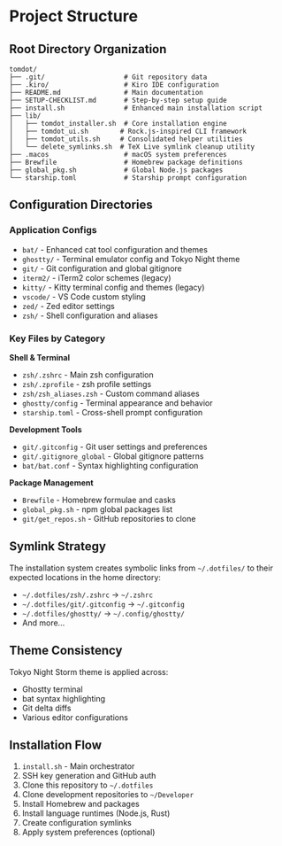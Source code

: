 # Project Structure

## Root Directory Organization

```
tomdot/
├── .git/                    # Git repository data
├── .kiro/                   # Kiro IDE configuration
├── README.md                # Main documentation
├── SETUP-CHECKLIST.md       # Step-by-step setup guide
├── install.sh               # Enhanced main installation script
├── lib/
│   ├── tomdot_installer.sh  # Core installation engine
│   ├── tomdot_ui.sh        # Rock.js-inspired CLI framework
│   ├── tomdot_utils.sh     # Consolidated helper utilities
│   └── delete_symlinks.sh  # TeX Live symlink cleanup utility
├── .macos                   # macOS system preferences
├── Brewfile                 # Homebrew package definitions
├── global_pkg.sh            # Global Node.js packages
└── starship.toml            # Starship prompt configuration
```

## Configuration Directories

### Application Configs

- `bat/` - Enhanced cat tool configuration and themes
- `ghostty/` - Terminal emulator config and Tokyo Night theme
- `git/` - Git configuration and global gitignore
- `iterm2/` - iTerm2 color schemes (legacy)
- `kitty/` - Kitty terminal config and themes (legacy)
- `vscode/` - VS Code custom styling
- `zed/` - Zed editor settings
- `zsh/` - Shell configuration and aliases

### Key Files by Category

**Shell & Terminal**

- `zsh/.zshrc` - Main zsh configuration
- `zsh/.zprofile` - zsh profile settings
- `zsh/zsh_aliases.zsh` - Custom command aliases
- `ghostty/config` - Terminal appearance and behavior
- `starship.toml` - Cross-shell prompt configuration

**Development Tools**

- `git/.gitconfig` - Git user settings and preferences
- `git/.gitignore_global` - Global gitignore patterns
- `bat/bat.conf` - Syntax highlighting configuration

**Package Management**

- `Brewfile` - Homebrew formulae and casks
- `global_pkg.sh` - npm global packages list
- `git/get_repos.sh` - GitHub repositories to clone

## Symlink Strategy

The installation system creates symbolic links from `~/.dotfiles/` to their expected locations in the home directory:

- `~/.dotfiles/zsh/.zshrc` → `~/.zshrc`
- `~/.dotfiles/git/.gitconfig` → `~/.gitconfig`
- `~/.dotfiles/ghostty/` → `~/.config/ghostty/`
- And more...

## Theme Consistency

Tokyo Night Storm theme is applied across:

- Ghostty terminal
- bat syntax highlighting
- Git delta diffs
- Various editor configurations

## Installation Flow

1. `install.sh` - Main orchestrator
2. SSH key generation and GitHub auth
3. Clone this repository to `~/.dotfiles`
4. Clone development repositories to `~/Developer`
5. Install Homebrew and packages
6. Install language runtimes (Node.js, Rust)
7. Create configuration symlinks
8. Apply system preferences (optional)
